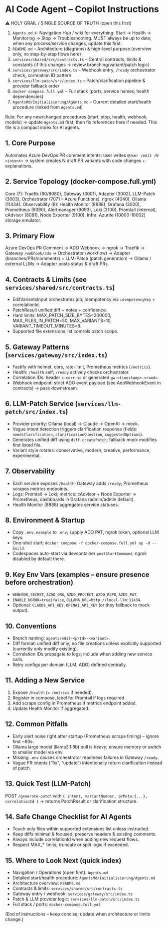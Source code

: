 # AI Code Agent – Copilot Instructions

⚠ HOLY GRAIL / SINGLE SOURCE OF TRUTH (open this first)
1. `Agents.md`  ← Navigation Hub / wiki for everything: Start → Health → Monitoring → Stop → Troubleshooting. MUST always be up to date; when any process/service changes, update this first.
2. `README.md`  – Architecture (diagrams) & high-level purpose (overview only, no step-by-step flows here)
3. `services/shared/src/contracts.ts` – Central contracts, limits & constants (if this changes → review branching/variant/patch logic)
4. `services/gateway/src/index.ts` – Webhook entry, `/ready` orchestrator check, correlation ID pattern
5. `services/llm-patch/src/index.ts` – Patch/clarification pipeline & provider fallback order
6. `docker-compose.full.yml` – Full stack (ports, service names, health dependencies)
7. `AgentsMd/Initialisierung/Agents.md` – Current detailed start/health procedure (linked from `Agents.md`)

Rule: For any new/changed procedures (start, stop, health, webhook, models) → update `Agents.md` first, then fix references here if needed. This file is a compact index for AI agents.

## 1. Core Purpose
Automates Azure DevOps PR comment intents: user writes `@User /edit /N <intent>` -> system creates N draft PR variants with code changes + explanations.

## 2. Service Topology (docker-compose.full.yml)
Core (7): Traefik (80/8080), Gateway (3001), Adapter (3002), LLM-Patch (3003), Orchestrator (7071 – Azure Functions), ngrok (4040), Ollama (11434).
Observability (8): Health Monitor (8888), Grafana (3000), Prometheus (9090), Alertmanager (9093), Loki (3100), Promtail (internal), cAdvisor (8081), Node Exporter (9100).
Infra: Azurite (10000-10002) storage emulator.

## 3. Primary Flow
Azure DevOps PR Comment -> ADO Webhook -> ngrok -> Traefik -> Gateway `/webhook/ado` -> Orchestrator (workflow) -> Adapter (branches/PRs/comments) + LLM-Patch (patch generation) -> Ollama / external LLMs -> Adapter posts status & draft PRs.

## 4. Contracts & Limits (see `services/shared/src/contracts.ts`)
- EditVariantsInput orchestrates job; idempotency via `idempotencyKey` + correlationId.
- PatchResult unified diff + notes + confidence.
- Hard limits: MAX_PATCH_SIZE_BYTES=200000, MAX_FILES_IN_PATCH=50, MAX_VARIANTS=10, VARIANT_TIMEOUT_MINUTES=8.
- Supported file extensions list controls patch scope.

## 5. Gateway Patterns (`services/gateway/src/index.ts`)
- Fastify with helmet, cors, rate-limit, Prometheus metrics (`/metrics`).
- Health: `/health` self; `/ready` actively checks orchestrator.
- Correlation IDs: header `x-corr-id` or generated `gw-<timestamp>-<rand>`.
- Webhook endpoint: strict ADO event payload (see AdoWebhookEvent in contracts) -> pass downstream.

## 6. LLM-Patch Service (`services/llm-patch/src/index.ts`)
- Provider priority: Ollama (local) -> Claude -> OpenAI -> mock.
- Vague intent detection triggers clarification response (fields: `needsClarification`, `clarificationQuestion`, `suggestedOptions`).
- Generates unified diff using `diff.createPatch`; fallback mock modifies first listed file.
- Variant style rotates: conservative, modern, creative, performance, experimental.

## 7. Observability
- Each service exposes `/health`; Gateway adds `/ready`; Prometheus scrapes metrics endpoints.
- Logs: Promtail -> Loki; metrics: cAdvisor + Node Exporter -> Prometheus; dashboards in Grafana (admin/admin default).
- Health Monitor (8888) aggregates service statuses.

## 8. Environment & Startup
- Copy `.env.example` to `.env`; supply ADO PAT, ngrok token, optional LLM keys.
- One-shot start: `docker compose -f docker-compose.full.yml up -d --build`.
- Codespaces auto-start via devcontainer `postStartCommand`; ngrok disabled by default there.

## 9. Key Env Vars (examples – ensure presence before orchestration)
- `WEBHOOK_SECRET`, `AZDO_ORG`, `AZDO_PROJECT`, `AZDO_REPO`, `AZDO_PAT`.
- `ENABLE_NGROK=true|false`, `OLLAMA_URL=http://local-llm:11434`.
- Optional: `CLAUDE_API_KEY`, `OPENAI_API_KEY` (or they fallback to mock output).

## 10. Conventions
- Branch naming: `agents/edit-<prId>-<variant>`.
- Diff format: unified diff only; no file creations unless explicitly supported (currently only modify existing).
- Correlation IDs propagate to logs; include when adding new service calls.
- Retry configs per domain (LLM, ADO) defined centrally.

## 11. Adding a New Service
1. Expose `/health` (+ `/metrics` if needed).
2. Register in compose, label for Promtail if logs required.
3. Add scrape config in Prometheus if metrics endpoint added.
4. Update Health Monitor if aggregated.

## 12. Common Pitfalls
- Early alert noise right after startup (Prometheus scrape timing) – ignore first ~60s.
- Ollama large model (llama3.1:8b) pull is heavy; ensure memory or switch to smaller model via env.
- Missing `.env` causes orchestrator readiness failures in Gateway `/ready`.
- Vague PR intents (“fix”, “update”) intentionally return clarification instead of patch.

## 13. Quick Test (LLM-Patch)
POST `/generate-patch` with `{ intent, variantNumber, prMeta:{...}, correlationId }` -> returns PatchResult or clarification structure.

## 14. Safe Change Checklist for AI Agents
- Touch only files within supported extensions list unless instructed.
- Keep diffs minimal & focused; preserve headers & existing comments.
- Always include correlationId when adding new request flows.
- Respect MAX_* limits; truncate or split logic if exceeded.

## 15. Where to Look Next (quick index)
- Navigation / Operations (open first): `Agents.md`
- Detailed start/health procedure: `AgentsMd/Initialisierung/Agents.md`
- Architecture overview: `README.md`
- Contracts & limits: `services/shared/src/contracts.ts`
- Gateway entry / webhook: `services/gateway/src/index.ts`
- Patch & LLM provider logic: `services/llm-patch/src/index.ts`
- Full stack / ports: `docker-compose.full.yml`

(End of instructions – keep concise; update when architecture or limits change.)
